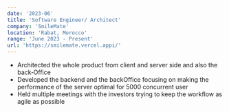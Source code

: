 ```yaml
---
date: '2023-06'
title: 'Software Engineer/ Architect'
company: 'SmileMate'
location: 'Rabat, Morocco'
range: 'June 2023 - Present'
url: 'https://smilemate.vercel.appi/'
---
```


- Architected the whole product from client and server side and also the back‑Office
- Developed the backend and the backOffice focusing on making the performance of the server optimal for 5000 concurrent user
- Held multiple meetings with the investors trying to keep the workflow as agile as possible

